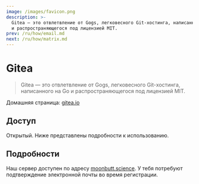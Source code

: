 ```yaml
---
image: /images/favicon.png
description: >-
  Gitea — это отвлетвление от Gogs, легковесного Git-хостинга, написанного на Go
  и распространяющегося под лицензией MIT.
prev: /ru/how/email.md
next: /ru/how/matrix.md
---
```


# Gitea

> Gitea — это отвлетвление от Gogs, легковесного Git-хостинга, написанного на Go и распространяющегося под лицензией MIT.

Домашняя страница: [gitea.io](https://gitea.io)

## Доступ

Открытый. Ниже представлены подробности к использованию.

## Подробности

Наш сервер доступен по адресу [moonbutt.science](https://moonbutt.science). У тебя потребуют подтверждение электронной почты во время регистрации.
